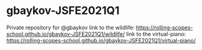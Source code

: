 # gbaykov-JSFE2021Q1
Private repository for @gbaykov
link to the wildlife:  https://rolling-scopes-school.github.io/gbaykov-JSFE2021Q1/wildlife/
link to the virtual-piano: https://rolling-scopes-school.github.io/gbaykov-JSFE2021Q1/virtual-piano/
